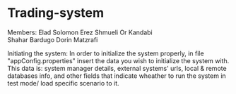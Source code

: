 # Trading-system

Members:
Elad Solomon
Erez Shmueli
Or Kandabi  
Shahar Bardugo
Dorin Matzrafi


Initiating the system:
In order to initialize the system properly, in file "appConfig.properties" insert the data you wish to initialize the system with.
This data is: system manager details, external systems' urls, local & remote databases info, and other fields that indicate wheather to run the system in test mode/ load specific scenario to it.
